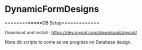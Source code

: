 # DynamicFormDesigns

=============DB Setup=============

Download and install : https://dev.mysql.com/downloads/mysql/

More db scripts to come as we progress on Database design.
